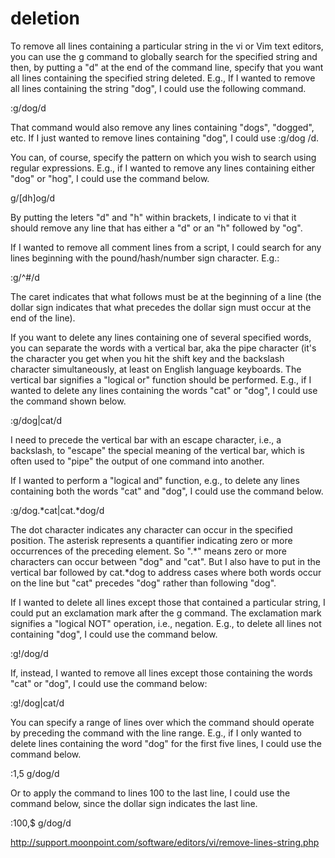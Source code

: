 deletion
========================

To remove all lines containing a particular string in the vi or Vim text editors, you can use the g command to globally search for the specified string and then, by putting a "d" at the end of the command line, specify that you want all lines containing the specified string deleted. E.g., If I wanted to remove all lines containing the string "dog", I could use the following command.

:g/dog/d

That command would also remove any lines containing "dogs", "dogged", etc. If I just wanted to remove lines containing "dog", I could use :g/dog /d.

You can, of course, specify the pattern on which you wish to search using regular expressions. E.g., if I wanted to remove any lines containing either "dog" or "hog", I could use the command below.

g/[dh]og/d

By putting the leters "d" and "h" within brackets, I indicate to vi that it should remove any line that has either a "d" or an "h" followed by "og".

If I wanted to remove all comment lines from a script, I could search for any lines beginning with the pound/hash/number sign character. E.g.:

:g/^#/d

The caret indicates that what follows must be at the beginning of a line (the dollar sign indicates that what precedes the dollar sign must occur at the end of the line).

If you want to delete any lines containing one of several specified words, you can separate the words with a vertical bar, aka the pipe character (it's the character you get when you hit the shift key and the backslash character simultaneously, at least on English language keyboards. The vertical bar signifies a "logical or" function should be performed. E.g., if I wanted to delete any lines containing the words "cat" or "dog", I could use the command shown below.

:g/dog\|cat/d

I need to precede the vertical bar with an escape character, i.e., a backslash, to "escape" the special meaning of the vertical bar, which is often used to "pipe" the output of one command into another.

If I wanted to perform a "logical and" function, e.g., to delete any lines containing both the words "cat" and "dog", I could use the command below.

:g/dog.*cat\|cat.*dog/d

The dot character indicates any character can occur in the specified position. The asterisk represents a quantifier indicating zero or more occurrences of the preceding element. So ".*" means zero or more characters can occur between "dog" and "cat". But I also have to put in the vertical bar followed by cat.*dog to address cases where both words occur on the line but "cat" precedes "dog" rather than following "dog".

If I wanted to delete all lines except those that contained a particular string, I could put an exclamation mark after the g command. The exclamation mark signifies a "logical NOT" operation, i.e., negation. E.g., to delete all lines not containing "dog", I could use the command below.

:g!/dog/d

If, instead, I wanted to remove all lines except those containing the words "cat" or "dog", I could use the command below:

:g!/dog\|cat/d

You can specify a range of lines over which the command should operate by preceding the command with the line range. E.g., if I only wanted to delete lines containing the word "dog" for the first five lines, I could use the command below.

:1,5 g/dog/d

Or to apply the command to lines 100 to the last line, I could use the command below, since the dollar sign indicates the last line.

:100,$ g/dog/d


http://support.moonpoint.com/software/editors/vi/remove-lines-string.php
